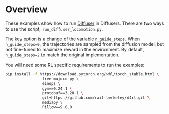 # Overview

These examples show how to run [Diffuser](https://arxiv.org/abs/2205.09991) in Diffusers.
There are two ways to use the script, `run_diffuser_locomotion.py`.

The key option is a change of the variable `n_guide_steps`.
When `n_guide_steps=0`, the trajectories are sampled from the diffusion model, but not fine-tuned to maximize reward in the environment.
By default, `n_guide_steps=2` to match the original implementation.


You will need some RL specific requirements to run the examples:

```sh
pip install -f https://download.pytorch.org/whl/torch_stable.html \
                free-mujoco-py \
                einops \
                gym==0.24.1 \
                protobuf==3.20.1 \
                git+https://github.com/rail-berkeley/d4rl.git \
                mediapy \
                Pillow==9.0.0
```
